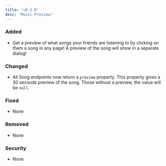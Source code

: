 ```yaml
---
title: 'v0.2.0'
desc: 'Music Preview!'
---
```


### Added

- Get a preview of what songs your friends are listening to by clicking on them a song in any page! A preview of the song will show in a separate dialog!

### Changed

- All Song endpoints now return a `preview` property. This property gives a 30 seconds preview of the song. Those without a preview, the value will be `null`.

### Fixed

- None

### Removed

- None

### Security

- None
